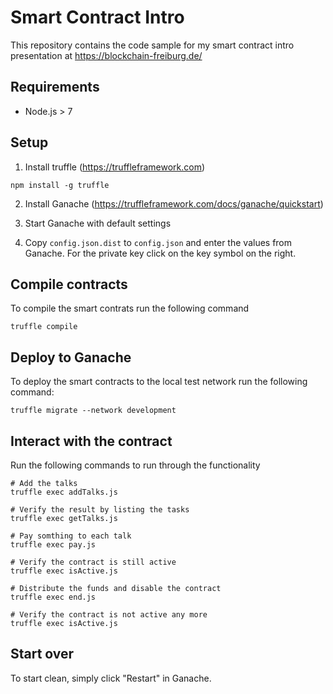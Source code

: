 # Smart Contract Intro

This repository contains the code sample for my smart contract intro presentation at https://blockchain-freiburg.de/

## Requirements

* Node.js > 7

## Setup

1. Install truffle (https://truffleframework.com)

```
npm install -g truffle
```

2. Install Ganache (https://truffleframework.com/docs/ganache/quickstart)

3. Start Ganache with default settings
4. Copy `config.json.dist` to `config.json` and enter the values from Ganache. For the private key click on the key symbol on the right.

## Compile contracts

To compile the smart contrats run the following command

```
truffle compile
```

## Deploy to Ganache

To deploy the smart contracts to the local test network run the following command:

```
truffle migrate --network development
```

## Interact with the contract

Run the following commands to run through the functionality

```
# Add the talks
truffle exec addTalks.js

# Verify the result by listing the tasks
truffle exec getTalks.js

# Pay somthing to each talk
truffle exec pay.js

# Verify the contract is still active
truffle exec isActive.js

# Distribute the funds and disable the contract
truffle exec end.js

# Verify the contract is not active any more
truffle exec isActive.js
```

## Start over

To start clean, simply click "Restart" in Ganache.
